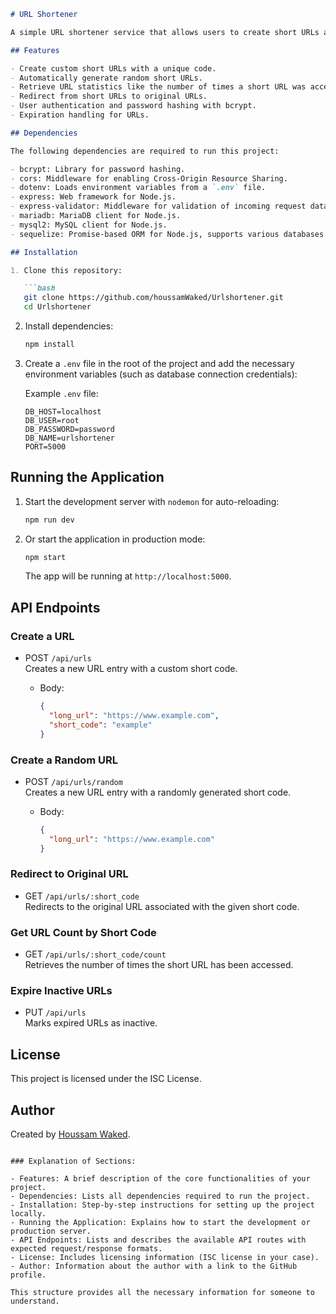 
```markdown
# URL Shortener

A simple URL shortener service that allows users to create short URLs and redirect to the original URL.

## Features

- Create custom short URLs with a unique code.
- Automatically generate random short URLs.
- Retrieve URL statistics like the number of times a short URL was accessed.
- Redirect from short URLs to original URLs.
- User authentication and password hashing with bcrypt.
- Expiration handling for URLs.

## Dependencies

The following dependencies are required to run this project:

- bcrypt: Library for password hashing.
- cors: Middleware for enabling Cross-Origin Resource Sharing.
- dotenv: Loads environment variables from a `.env` file.
- express: Web framework for Node.js.
- express-validator: Middleware for validation of incoming request data.
- mariadb: MariaDB client for Node.js.
- mysql2: MySQL client for Node.js.
- sequelize: Promise-based ORM for Node.js, supports various databases like MySQL, MariaDB.

## Installation

1. Clone this repository:

   ```bash
   git clone https://github.com/houssamWaked/Urlshortener.git
   cd Urlshortener
   ```

2. Install dependencies:

   ```bash
   npm install
   ```

3. Create a `.env` file in the root of the project and add the necessary environment variables (such as database connection credentials):

   Example `.env` file:

   ```
   DB_HOST=localhost
   DB_USER=root
   DB_PASSWORD=password
   DB_NAME=urlshortener
   PORT=5000
   ```

## Running the Application

1. Start the development server with `nodemon` for auto-reloading:

   ```bash
   npm run dev
   ```

2. Or start the application in production mode:

   ```bash
   npm start
   ```

   The app will be running at `http://localhost:5000`.

## API Endpoints

### Create a URL

- POST `/api/urls`  
  Creates a new URL entry with a custom short code.

  - Body:
    ```json
    {
      "long_url": "https://www.example.com",
      "short_code": "example"
    }
    ```

### Create a Random URL

- POST `/api/urls/random`  
  Creates a new URL entry with a randomly generated short code.

  - Body:
    ```json
    {
      "long_url": "https://www.example.com"
    }
    ```

### Redirect to Original URL

- GET `/api/urls/:short_code`  
  Redirects to the original URL associated with the given short code.

### Get URL Count by Short Code

- GET `/api/urls/:short_code/count`  
  Retrieves the number of times the short URL has been accessed.

### Expire Inactive URLs

- PUT `/api/urls`  
  Marks expired URLs as inactive.

## License

This project is licensed under the ISC License.

## Author

Created by [Houssam Waked](https://github.com/houssamWaked).
```

### Explanation of Sections:

- Features: A brief description of the core functionalities of your project.
- Dependencies: Lists all dependencies required to run the project.
- Installation: Step-by-step instructions for setting up the project locally.
- Running the Application: Explains how to start the development or production server.
- API Endpoints: Lists and describes the available API routes with expected request/response formats.
- License: Includes licensing information (ISC license in your case).
- Author: Information about the author with a link to the GitHub profile.

This structure provides all the necessary information for someone to understand.
